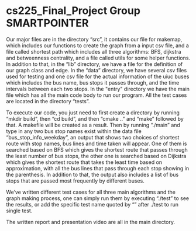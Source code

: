 # cs225_Final_Project Group SMARTPOINTER

Our major files are in the directory “src”, it contains our file for makemap, which includes our functions to create the graph from a input csv file, and a file called shortest path which includes all three algorithms: BFS, dijkstra and betweenness centrality, and a file called utils for some helper functions. In addition to that, in the “lib” directory, we have a file for the definition of our graph class and edge. In the “data” directory, we have several csv files used for testing and one csv file for the actual information of the uiuc buses which includes the bus name, bus stops it passes through, and the time intervals between each two stops. In the "entry" directory we have the main file which has all the main code body to run our program. All the test cases are located in the directory “tests”. 

To execute our code, you just need to first create a directory by running “mkdir build”, then “cd build”, and then “cmake ..” and “make” followed by that. A makefile will be created as a result. Then by running “./main” and type in any two bus stop names exist within the data file “bus_stop_info_weekday”, an output that shows two choices of shortest route with stop names, bus lines and time taken will appear. One of them is searched based on BFS which gives the shortest route that passes through the least number of bus stops, the other one is searched based on Dijkstra which gives the shortest route that takes the least time based on approximation, with all the bus lines that pass through each stop showing in the parenthesis. In addition to that, the output also includes a list of bus stops that are passed most frequently by different buses. 

We’ve written different test cases for all three main algorithms and the graph making process, one can simply run them by executing “./test” to see the results, or add the specific test name quoted by “” after ./test to run single test.

The written report and presentation video are all in the main directory.